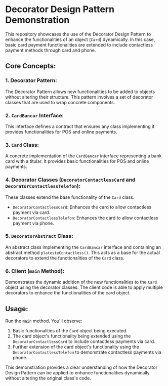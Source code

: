 # Decorator Design Pattern Demonstration

This repository showcases the use of the Decorator Design Pattern to enhance the functionalities of an object (`Card`) dynamically. In this case, basic card payment functionalities are extended to include contactless payment methods through card and phone.

## Core Concepts:

### 1. **Decorator Pattern**:
The Decorator Pattern allows new functionalities to be added to objects without altering their structure. This pattern involves a set of decorator classes that are used to wrap concrete components.

### 2. **`CardBancar` Interface**:
This interface defines a contract that ensures any class implementing it provides functionalities for POS and online payments.

### 3. **`Card` Class**:
A concrete implementation of the `CardBancar` interface representing a bank card with a titular. It provides basic functionalities for POS and online payments.

### 4. **Decorator Classes (`DecoratorContactlessCard` and `DecoratorContactlessTelefon`)**:
These classes extend the base functionality of the `Card` class. 
- `DecoratorContactlessCard`: Enhances the card to allow contactless payment via card.
- `DecoratorContactlessTelefon`: Enhances the card to allow contactless payment via phone.

### 5. **`DecoratorAbstract` Class**:
An abstract class implementing the `CardBancar` interface and containing an abstract method `platesteContactless()`. This acts as a base for the actual decorators to extend the functionalities of the `Card` class.

### 6. **Client (`main` Method)**:
Demonstrates the dynamic addition of the new functionalities to the `Card` object using the decorator classes. The client code is able to apply multiple decorators to enhance the functionalities of the card object.

## Usage:

Run the `main` method. You'll observe:
1. Basic functionalities of the `Card` object being executed.
2. The card object's functionality being extended using the `DecoratorContactlessCard` to include contactless payments via card.
3. Further extension of the card object's functionality using the `DecoratorContactlessTelefon` to demonstrate contactless payments via phone.

This demonstration provides a clear understanding of how the Decorator Design Pattern can be applied to enhance functionalities dynamically without altering the original class's code.
